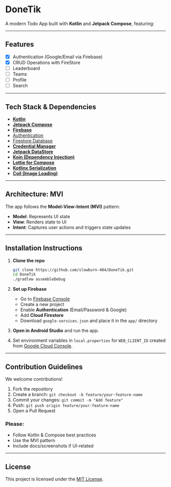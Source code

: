 # DoneTik

A modern Todo App built with **Kotlin** and **Jetpack Compose**, featuring:

---

## Features

- [x] Authentication (Google/Email via Firebase)
- [x] CRUD Operations with FireStore
- [ ] Leaderboard
- [ ] Teams
- [ ] Profile
- [ ] Search

---

## Tech Stack & Dependencies

- [**Kotlin**](https://kotlinlang.org/docs/home.html)
- [**Jetpack Compose**](https://developer.android.com/jetpack/compose)
- [**Firebase**](https://firebase.google.com/docs)
- [Authentication](https://firebase.google.com/docs/auth)
- [Firestore Database](https://firebase.google.com/docs/firestore)
- [**Credential Manager**](https://developer.android.com/training/sign-in/credential-manager)
- [**Jetpack DataStore**](https://developer.android.com/topic/libraries/architecture/datastore)
- [**Koin (Dependency Injection)**](https://insert-koin.io/)
- [**Lottie for Compose**](https://airbnb.io/lottie/#/android)
- [**Kotlinx Serialization**](https://github.com/Kotlin/kotlinx.serialization)
- [**Coil (Image Loading)**](https://coil-kt.github.io/coil/)

---

## Architecture: MVI

The app follows the **Model-View-Intent (MVI)** pattern:

- **Model**: Represents UI state  
- **View**: Renders state to UI  
- **Intent**: Captures user actions and triggers state updates
---

## Installation Instructions

1. **Clone the repo**

   ```bash
   git clone https://github.com/slowburn-404/DoneTik.git
   cd DoneTik
   ./gradlew assembleDebug
   ```

2. **Set up Firebase**
   - Go to [Firebase Console](https://console.firebase.google.com/)
   - Create a new project
   - Enable **Authentication** (Email/Password & Google)
   - Add **Cloud Firestore**
   - Download `google-services.json` and place it in the `app/` directory

3. **Open in Android Studio** and run the app.

4. Set environment variables in `local.properties` for `WEB_CLIENT_ID` created from [Google Cloud Console](https://console.cloud.google.com/apis/credentials).

---

## Contribution Guidelines

We welcome contributions!

1. Fork the repository  
2. Create a branch: `git checkout -b feature/your-feature-name`  
3. Commit your changes: `git commit -m "Add feature"`  
4. Push: `git push origin feature/your-feature-name`  
5. Open a Pull Request  

### Please:
- Follow Kotlin & Compose best practices  
- Use the MVI pattern  
- Include docs/screenshots if UI-related  

---

## License

This project is licensed under the [MIT License](LICENSE.txt).

